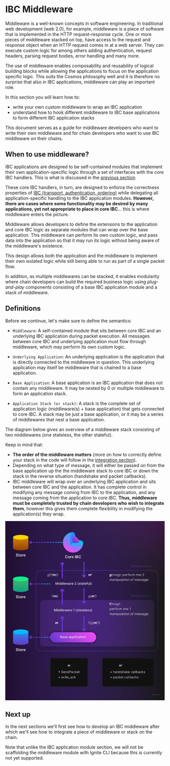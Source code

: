 # IBC Middleware

Middleware is a well-known concepts in software engineering. In traditional web development (web 2.0), for example, middleware is a piece of software that is implemented in the HTTP request-response cycle. One or more pieces of middleware stacked on top, have access to the request and response object when an HTTP request comes in at a web server. They can execute custom logic for among others adding authentication, request headers, parsing request bodies, error handling and many more.

The use of middleware enables composability and reusability of logical building blocks while allowing the applications to focus on the application specific logic. This suits the Cosmos philosophy well and it is therefore no surprise that also in IBC applications, middleware can play an important role.

<HighlightBox type="learning">

In this section you will learn how to:

- write your own custom middleware to wrap an IBC application
- understand how to hook different middleware to IBC base applications to form different IBC application stacks

This document serves as a guide for middleware developers who want to write their own middleware and for chain developers who want to use IBC middleware on their chains.

</HighlightBox>

## When to use middleware?

IBC applications are designed to be self-contained modules that implement their own application-specific logic through a set of interfaces with the core IBC handlers. This is what is discussed in the [previous section](insert-link.com).

These core IBC handlers, in turn, are designed to enforce the correctness properties of [IBC (transport, authentication, ordering)](insert-link.com) while delegating all application-specific handling to the IBC application modules. **However, there are cases where some functionality may be desired by many applications, yet not appropriate to place in core IBC**... this is where middleware enters the picture.

Middleware allows developers to define the extensions to the application and core IBC logic as separate modules that can wrap over the base application. This middleware can perform its own custom logic, and pass data into the application so that it may run its logic without being aware of the middleware's existence.

<HighlightBox type="info">

This design allows both the application and the middleware to implement their own isolated logic while still being able to run as part of a single packet flow.

In addition, as multiple middlewares can be stacked, it enables modularity where chain developers can build the required business logic using _plug-and-play_ components consisting of a base IBC application module and a stack of middleware.

</HighlightBox>

## Definitions

Before we continue, let's make sure to define the semantics:

- `Middleware`: A self-contained module that sits between core IBC and an underlying IBC application during packet execution. All messages between core IBC and underlying application must flow through middleware, which may perform its own custom logic.

- `Underlying Application`: An underlying application is the application that is directly connected to the middleware in question. This underlying application may itself be middleware that is chained to a base application.

- `Base Application`: A base application is an IBC application that does not contain any middleware. It may be nested by 0 or multiple middleware to form an application stack.

- `Application Stack (or stack)`: A stack is the complete set of application logic (middleware(s) + base application) that gets connected to core IBC. A stack may be just a base application, or it may be a series of middlewares that nest a base application.

The diagram below gives an overview of a middleware stack consisting of two middlewares (one stateless, the other stateful).

<HighlightBox type="note">

Keep in mind that:

- **The order of the middleware matters** (more on how to correctly define your stack in the code will follow in the [integration section](insert-link.com)).
- Depending on what type of message, it will either be passed on from the base application up the the middleware stack to core IBC or down the stack in the reverse situation (handshake and packet callbacks).
- IBC middleware will wrap over an underlying IBC application and sits between core IBC and the application. It has complete control in modifying any message coming from IBC to the application, and any message coming from the application to core IBC. **Thus, middleware must be completely trusted by chain developers who wish to integrate them**, however this gives them complete flexibility in modifying the application(s) they wrap.

</HighlightBox>

![middleware_stack](./images/middleware-stack.png)

## Next up

In the next sections we'll first see how to develop an IBC middleware after which we'll see how to integrate a piece of middleware or stack on the chain.

Note that unlike the IBC application module section, we will not be scaffolding the middleware module with Ignite CLI because this is currently not yet supported.

<!-- OPTIONAL if there's time: include ICS29 as example -->

<!-- OPTIONAL: refer to checkers extenstion tutorial if mw is added there -->
